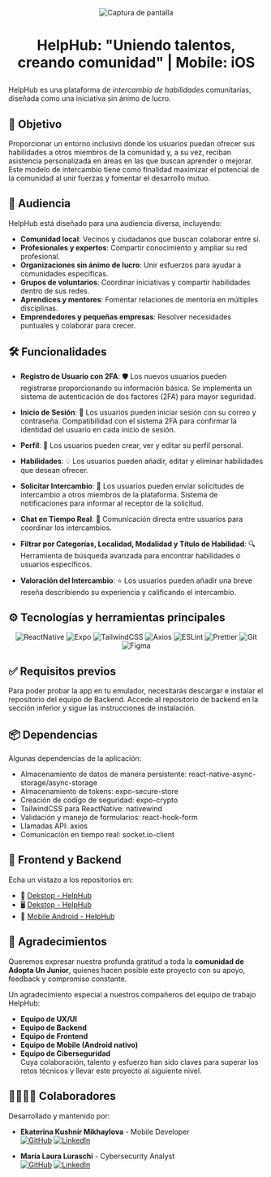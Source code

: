 <p align="center">
  <img src="https://i.postimg.cc/LstzkZww/Captura-de-pantalla-2024-11-19-a-la-s-15-43-05.png" alt="Captura de pantalla">
</p>

# <p align="center">HelpHub: "Uniendo talentos, creando comunidad" | Mobile: iOS</p> 
 
HelpHub es una plataforma de *intercambio de habilidades* comunitarias, diseñada como una iniciativa sin ánimo de lucro.

## 🎯 Objetivo
Proporcionar un entorno inclusivo donde los usuarios puedan ofrecer sus habilidades a otros miembros de la comunidad y, a su vez, reciban asistencia personalizada en áreas en las que buscan aprender o mejorar.
Este modelo de intercambio tiene como finalidad maximizar el potencial de la comunidad al unir fuerzas y fomentar el desarrollo mutuo.

## 👥 Audiencia
HelpHub está diseñado para una audiencia diversa, incluyendo:
- **Comunidad local**: Vecinos y ciudadanos que buscan colaborar entre sí.
- **Profesionales y expertos**: Compartir conocimiento y ampliar su red profesional.
- **Organizaciones sin ánimo de lucro**: Unir esfuerzos para ayudar a comunidades específicas.
- **Grupos de voluntarios**: Coordinar iniciativas y compartir habilidades dentro de sus redes.
- **Aprendices y mentores**: Fomentar relaciones de mentoría en múltiples disciplinas.
- **Emprendedores y pequeñas empresas**: Resolver necesidades puntuales y colaborar para crecer.

## 🛠️ Funcionalidades
- **Registro de Usuario con 2FA**: 🛡️ Los nuevos usuarios pueden registrarse proporcionando su información básica. Se implementa un sistema de autenticación de dos factores (2FA) para mayor seguridad.

- **Inicio de Sesión**: 🔐 Los usuarios pueden iniciar sesión con su correo y contraseña. Compatibilidad con el sistema 2FA para confirmar la identidad del usuario en cada inicio de sesión.

- **Perfil**: 👤 Los usuarios pueden crear, ver y editar su perfil personal.

- **Habilidades**: 💡 Los usuarios pueden añadir, editar y eliminar habilidades que desean ofrecer.

- **Solicitar Intercambio**: 🤝 Los usuarios pueden enviar solicitudes de intercambio a otros miembros de la plataforma. Sistema de notificaciones para informar al receptor de la solicitud.

- **Chat en Tiempo Real**: 💬 Comunicación directa entre usuarios para coordinar los intercambios.

- **Filtrar por Categorías, Localidad, Modalidad y Título de Habilidad**: 🔍 Herramienta de búsqueda avanzada para encontrar habilidades o usuarios específicos.

- **Valoración del Intercambio**: ⭐ Los usuarios pueden añadir una breve reseña describiendo su experiencia y calificando el intercambio.

## ⚙️ Tecnologías y herramientas principales
<div align="center">
    <img src="https://img.shields.io/badge/React_Native-20232A?style=for-the-badge&logo=react&logoColor=61DAFB" alt="ReactNative" />
    <img src="https://img.shields.io/badge/Expo-1B1F23?style=for-the-badge&logo=expo&logoColor=white" alt="Expo" />
    <img src="https://img.shields.io/badge/Tailwind_CSS-38B2AC?style=for-the-badge&logo=tailwind-css&logoColor=white" alt="TailwindCSS" />
    <img src="https://img.shields.io/badge/axios-671ddf?&style=for-the-badge&logo=axios&logoColor=white" alt="Axios" />
    <img src="https://img.shields.io/badge/eslint-3A33D1?style=for-the-badge&logo=eslint&logoColor=white" alt="ESLint" />
    <img src="https://img.shields.io/badge/prettier-1A2C34?style=for-the-badge&logo=prettier&logoColor=F7BA3E" alt="Prettier" />
    <img src="https://img.shields.io/badge/GIT-E44C30?style=for-the-badge&logo=git&logoColor=white" alt="Git" />
    <img src="https://img.shields.io/badge/Figma-F24E1E?style=for-the-badge&logo=figma&logoColor=white" alt="Figma" />
</div>


## ✅ Requisitos previos
Para poder probar la app en tu emulador, necesitarás descargar e instalar el repositorio del equipo de Backend. Accede al repositorio de backend en la sección inferior y sigue las instrucciones de instalación.

## 📦 Dependencias
Algunas dependencias de la aplicación:

  - Almacenamiento de datos de manera persistente: react-native-async-storage/async-storage
  - Almacenamiento de tokens: expo-secure-store
  - Creación de codigo de seguridad: expo-crypto
  - TailwindCSS para ReactNative: nativewind
  - Validación y manejo de formularios: react-hook-form
  - Llamadas API: axios
  - Comunicación en tiempo real: socket.io-client

## 🎨 Frontend y Backend
Echa un vistazo a los repositorios en:
- 🔐 [Dekstop - HelpHub](https://github.com/AdoptaUnJuniorPlatform/GT-HelpHub-Back)
- 🖥️ [Dekstop - HelpHub](https://github.com/AdoptaUnJuniorPlatform/GT-HelpHub-Front)
- 🤖 [Mobile Android - HelpHub](https://github.com/AdoptaUnJuniorPlatform/GT-HelpHub-Android)

## 🤝 Agradecimientos

Queremos expresar nuestra profunda gratitud a toda la **comunidad de Adopta Un Junior**, quienes hacen posible este proyecto con su apoyo, feedback y compromiso constante.

Un agradecimiento especial a nuestros compañeros del equipo de trabajo HelpHub:
- **Equipo de UX/UI**
- **Equipo de Backend**
- **Equipo de Frontend**
- **Equipo de Mobile (Android nativo)**
- **Equipo de Ciberseguridad** <br>
Cuya colaboración, talento y esfuerzo han sido claves para superar los retos técnicos y llevar este proyecto al siguiente nivel.

## 👨‍💻👩‍💻 Colaboradores
Desarrollado y mantenido por:

- **Ekaterina Kushnir Mikhaylova** - Mobile Developer <br>
  [![GitHub](https://img.shields.io/badge/-GitHub-333?logo=github&logoColor=white&style=flat-square)](https://github.com/katiaku)
  [![LinkedIn](https://img.shields.io/badge/-LinkedIn-0077B5?logo=linkedin&logoColor=white&style=flat-square)]([www.linkedin.com/in/romerop94](https://www.linkedin.com/in/ekaterina-kushnir-mikhaylova/))  

- **María Laura Luraschi** - Cybersecurity Analyst <br>
  [![GitHub](https://img.shields.io/badge/-GitHub-333?logo=github&logoColor=white&style=flat-square)](https://github.com/marialauraluraschi)
  [![LinkedIn](https://img.shields.io/badge/-LinkedIn-0077B5?logo=linkedin&logoColor=white&style=flat-square)](https://www.linkedin.com/in/malalu/) 